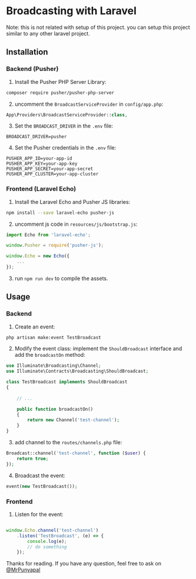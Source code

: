 # Broadcasting with Laravel
Note: this is not related with setup of this project. you can setup this project similar to any other laravel project.

## Installation

### Backend (Pusher)

1. Install the Pusher PHP Server Library:

```bash
composer require pusher/pusher-php-server
```

2. uncomment the `BroadcastServiceProvider` in `config/app.php`:

```php
App\Providers\BroadcastServiceProvider::class,
```

3. Set the `BROADCAST_DRIVER` in the `.env` file:

```env
BROADCAST_DRIVER=pusher
```

4. Set the Pusher credentials in the `.env` file:

```env
PUSHER_APP_ID=your-app-id
PUSHER_APP_KEY=your-app-key
PUSHER_APP_SECRET=your-app-secret
PUSHER_APP_CLUSTER=your-app-cluster
```

### Frontend (Laravel Echo)

1. Install the Laravel Echo and Pusher JS libraries:

```bash
npm install --save laravel-echo pusher-js
```

2. uncomment js code in `resources/js/bootstrap.js`:

```js
import Echo from 'laravel-echo';

window.Pusher = require('pusher-js');

window.Echo = new Echo({
    ...
});
```

3. run `npm run dev` to compile the assets.

## Usage

### Backend

1. Create an event:

```bash
php artisan make:event TestBroadcast
```

2. Modify the event class:
    implement the `ShouldBroadcast` interface
    and add the `broadcastOn` method:

```php
use Illuminate\Broadcasting\Channel;
use Illuminate\Contracts\Broadcasting\ShouldBroadcast;

class TestBroadcast implements ShouldBroadcast
{
 
    // ...

    public function broadcastOn()
    {
        return new Channel('test-channel');
    }
}
```

3. add channel to the `routes/channels.php` file:

```php
Broadcast::channel('test-channel', function ($user) {
    return true;
});
```

4. Broadcast the event:

```php
event(new TestBroadcast());
```

### Frontend

1. Listen for the event:

```js

window.Echo.channel('test-channel')
    .listen('TestBroadcast', (e) => {
        console.log(e);
        // do something
    });
```
Thanks for reading. If you have any question, feel free to ask on [@MrPunyapal](https://twitter.com/MrPunyapal)







